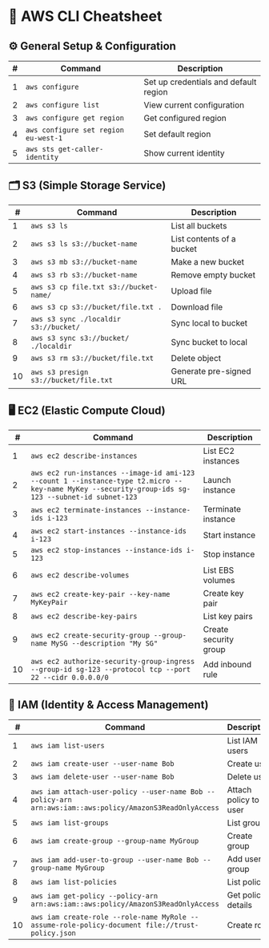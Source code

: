 # 🧠 AWS CLI Cheatsheet

## ⚙️ General Setup & Configuration

| # | Command | Description |
|--|---------|-------------|
| 1 | `aws configure` | Set up credentials and default region |
| 2 | `aws configure list` | View current configuration |
| 3 | `aws configure get region` | Get configured region |
| 4 | `aws configure set region eu-west-1` | Set default region |
| 5 | `aws sts get-caller-identity` | Show current identity |

## 🗂️ S3 (Simple Storage Service)

| # | Command | Description |
|--|---------|-------------|
| 1 | `aws s3 ls` | List all buckets |
| 2 | `aws s3 ls s3://bucket-name` | List contents of a bucket |
| 3 | `aws s3 mb s3://bucket-name` | Make a new bucket |
| 4 | `aws s3 rb s3://bucket-name` | Remove empty bucket |
| 5 | `aws s3 cp file.txt s3://bucket-name/` | Upload file |
| 6 | `aws s3 cp s3://bucket/file.txt .` | Download file |
| 7 | `aws s3 sync ./localdir s3://bucket/` | Sync local to bucket |
| 8 | `aws s3 sync s3://bucket/ ./localdir` | Sync bucket to local |
| 9 | `aws s3 rm s3://bucket/file.txt` | Delete object |
| 10 | `aws s3 presign s3://bucket/file.txt` | Generate pre-signed URL |

## 🖥️ EC2 (Elastic Compute Cloud)

| # | Command | Description |
|--|---------|-------------|
| 1 | `aws ec2 describe-instances` | List EC2 instances |
| 2 | `aws ec2 run-instances --image-id ami-123 --count 1 --instance-type t2.micro --key-name MyKey --security-group-ids sg-123 --subnet-id subnet-123` | Launch instance |
| 3 | `aws ec2 terminate-instances --instance-ids i-123` | Terminate instance |
| 4 | `aws ec2 start-instances --instance-ids i-123` | Start instance |
| 5 | `aws ec2 stop-instances --instance-ids i-123` | Stop instance |
| 6 | `aws ec2 describe-volumes` | List EBS volumes |
| 7 | `aws ec2 create-key-pair --key-name MyKeyPair` | Create key pair |
| 8 | `aws ec2 describe-key-pairs` | List key pairs |
| 9 | `aws ec2 create-security-group --group-name MySG --description "My SG"` | Create security group |
| 10 | `aws ec2 authorize-security-group-ingress --group-id sg-123 --protocol tcp --port 22 --cidr 0.0.0.0/0` | Add inbound rule |

## 🔐 IAM (Identity & Access Management)

| # | Command | Description |
|--|---------|-------------|
| 1 | `aws iam list-users` | List IAM users |
| 2 | `aws iam create-user --user-name Bob` | Create user |
| 3 | `aws iam delete-user --user-name Bob` | Delete user |
| 4 | `aws iam attach-user-policy --user-name Bob --policy-arn arn:aws:iam::aws:policy/AmazonS3ReadOnlyAccess` | Attach policy to user |
| 5 | `aws iam list-groups` | List groups |
| 6 | `aws iam create-group --group-name MyGroup` | Create group |
| 7 | `aws iam add-user-to-group --user-name Bob --group-name MyGroup` | Add user to group |
| 8 | `aws iam list-policies` | List policies |
| 9 | `aws iam get-policy --policy-arn arn:aws:iam::aws:policy/AmazonS3ReadOnlyAccess` | Get policy details |
| 10 | `aws iam create-role --role-name MyRole --assume-role-policy-document file://trust-policy.json` | Create role |
